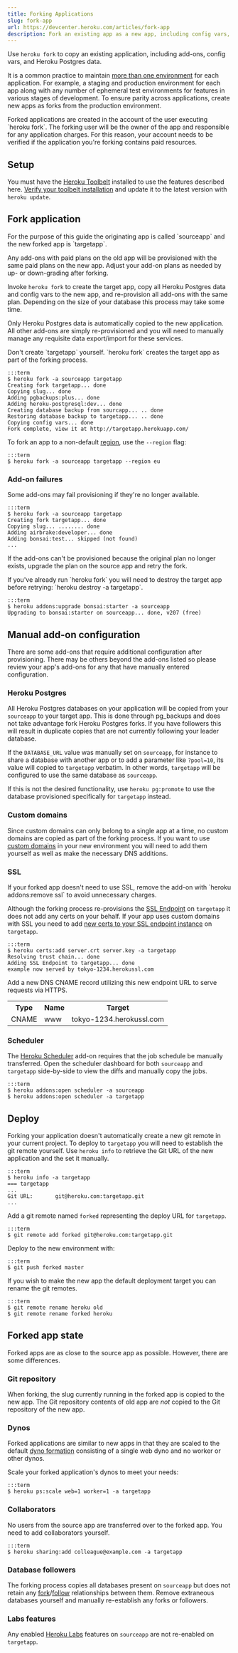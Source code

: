 ```yaml
---
title: Forking Applications
slug: fork-app
url: https://devcenter.heroku.com/articles/fork-app
description: Fork an existing app as a new app, including config vars, add-ons and Heroku Postgres data.
---
```


Use `heroku fork` to copy an existing application, including add-ons, config vars, and Heroku Postgres data.

It is a common practice to maintain [more than one environment](multiple-environments) for each application. For example, a staging and production environment for each app along with any number of ephemeral test environments for features in various stages of development. To ensure parity across applications, create new apps as forks from the production environment.

<p class="warning" markdown="1">
Forked applications are created in the account of the user executing `heroku fork`. The forking user will be the owner of the app and responsible for any application charges. For this reason, your account needs to be verified if the application you're forking contains paid resources.
</p>

## Setup

You must have the [Heroku Toolbelt](https://toolbelt.heroku.com/) installed to use the features described here. [Verify your toolbelt installation](https://devcenter.heroku.com/articles/heroku-command#installing-the-heroku-cli) and update it to the latest version with `heroku update`.

## Fork application

<p class="note" markdown="1">
For the purpose of this guide the originating app is called `sourceapp` and the new forked app is `targetapp`.
</p>

<div class="callout" markdown="1">
Any add-ons with paid plans on the old app will be provisioned with the same paid plans on the new app. Adjust your add-on plans as needed by up- or down-grading after forking.
</div>

Invoke `heroku fork` to create the target app, copy all Heroku Postgres data and config vars to the new app, and re-provision all add-ons with the same plan. Depending on the size of your database this process may take some time.

<p class="warning" markdown="1">
Only Heroku Postgres data is automatically copied to the new application. All other add-ons are simply re-provisioned and you will need to manually manage any requisite data export/import for these services.
</p>

<div class="callout" markdown="1">
Don't create `targetapp` yourself. `heroku fork` creates the target app as part of the forking process.
</div>

    :::term
    $ heroku fork -a sourceapp targetapp
    Creating fork targetapp... done
    Copying slug... done
    Adding pgbackups:plus... done
    Adding heroku-postgresql:dev... done
    Creating database backup from sourcapp... .. done
    Restoring database backup to targetapp... .. done
    Copying config vars... done
    Fork complete, view it at http://targetapp.herokuapp.com/

To fork an app to a non-default [region](regions), use the `--region` flag:

    :::term
    $ heroku fork -a sourceapp targetapp --region eu

### Add-on failures

Some add-ons may fail provisioning if they're no longer available.

    :::term
    $ heroku fork -a sourceapp targetapp
    Creating fork targetapp... done
    Copying slug... ........ done
    Adding airbrake:developer... done
    Adding bonsai:test... skipped (not found)
    ...

If the add-ons can't be provisioned because the original plan no longer exists, upgrade the plan on the source app and retry the fork.

<div class="callout" markdown="1">
If you've already run `heroku fork` you will need to destroy the target app before retrying: `heroku destroy -a targetapp`.
</div>

    :::term
    $ heroku addons:upgrade bonsai:starter -a sourceapp
    Upgrading to bonsai:starter on sourceapp... done, v207 (free)

## Manual add-on configuration

There are some add-ons that require additional configuration after provisioning. There may be others beyond the add-ons listed so please review your app's add-ons for any that have manually entered configuration.

### Heroku Postgres

All Heroku Postgres databases on your application will be copied from your `sourceapp` to your target app. This is done through pg_backups and does not take advantage fork Heroku Postgres forks. If you have followers this will result in duplicate copies that are not currently following your leader database. 

If the `DATABASE_URL` value was manually set on `sourceapp`, for instance to share a database with another app or to add a parameter like `?pool=10`, its value will copied to `targetapp` verbatim. In other words, `targetapp` will be configured to use the same database as `sourceapp`.

If this is not the desired functionality, use `heroku pg:promote` to use the database provisioned specifically for `targetapp` instead.

### Custom domains

Since custom domains can only belong to a single app at a time, no custom domains are copied as part of the forking process. If you want to use [custom domains](custom-domains) in your new environment you will need to add them yourself as well as make the necessary DNS additions.

### SSL

<p class="warning" markdown="1">
If your forked app doesn't need to use SSL, remove the add-on with `heroku addons:remove ssl` to avoid unnecessary charges.
</p>

Although the forking process re-provisions the [SSL Endpoint](ssl-endpoint) on `targetapp` it does not add any certs on your behalf. If your app uses custom domains with SSL you need to add [new certs to your SSL endpoint instance](https://devcenter.heroku.com/articles/ssl-endpoint#provision-the-add-on) on `targetapp`.

    :::term
    $ heroku certs:add server.crt server.key -a targetapp
    Resolving trust chain... done
    Adding SSL Endpoint to targetapp... done
    example now served by tokyo-1234.herokussl.com

Add a new DNS CNAME record utilizing this new endpoint URL to serve requests via HTTPS.

<table>
  <tr>
    <th>Type</th>
    <th>Name</th>
    <th>Target</th>
  </tr>
  <tr>
    <td>CNAME</td>
    <td>www</td>
    <td>tokyo-1234.herokussl.com</td>
  </tr>
</table>

### Scheduler

The [Heroku Scheduler](https://addons.heroku.com/scheduler) add-on requires that the job schedule be manually transferred. Open the scheduler dashboard for both `sourceapp` and `targetapp` side-by-side to view the diffs and manually copy the jobs.

    :::term
    $ heroku addons:open scheduler -a sourceapp
    $ heroku addons:open scheduler -a targetapp

## Deploy

Forking your application doesn't automatically create a new git remote in your current project. To deploy to `targetapp` you will need to establish the git remote yourself. Use `heroku info` to retrieve the Git URL of the new application and the set it manually.

    :::term
    $ heroku info -a targetapp
    === targetapp
    ...
    Git URL:       git@heroku.com:targetapp.git
    ...

Add a git remote named `forked` representing the deploy URL for `targetapp`.

    :::term
    $ git remote add forked git@heroku.com:targetapp.git

Deploy to the new environment with:

    :::term
    $ git push forked master

If you wish to make the new app the default deployment target you can rename the git remotes.

    :::term
    $ git remote rename heroku old
    $ git remote rename forked heroku

## Forked app state

Forked apps are as close to the source app as possible. However, there are some differences.

### Git repository

When forking, the slug currently running in the forked app is copied to the new app. The Git repository contents of old app are _not_ copied to the Git repository of the new app.

### Dynos

Forked applications are similar to new apps in that they are scaled to the default [dyno formation](https://devcenter.heroku.com/articles/scaling#dyno-formation) consisting of a single web dyno and no worker or other dynos.

Scale your forked application's dynos to meet your needs:

    :::term
    $ heroku ps:scale web=1 worker=1 -a targetapp

### Collaborators

No users from the source app are transferred over to the forked app. You need to add collaborators yourself.

    :::term
    $ heroku sharing:add colleague@example.com -a targetapp

### Database followers

The forking process copies all databases present on `sourceapp` but does not retain any [fork](https://devcenter.heroku.com/articles/heroku-postgres-fork)/[follow](https://devcenter.heroku.com/articles/heroku-postgres-follower-databases) relationships between them. Remove extraneous databases yourself and manually re-establish any forks or followers.

### Labs features

Any enabled [Heroku Labs](https://devcenter.heroku.com/categories/labs) features on `sourceapp` are not re-enabled on `targetapp`.